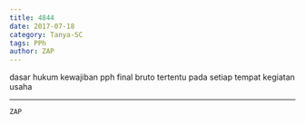 ```yaml
---
title: 4844
date: 2017-07-18
category: Tanya-SC
tags: PPh
author: ZAP
---
```


dasar hukum kewajiban pph final bruto tertentu pada setiap tempat kegiatan usaha

---



`ZAP`
